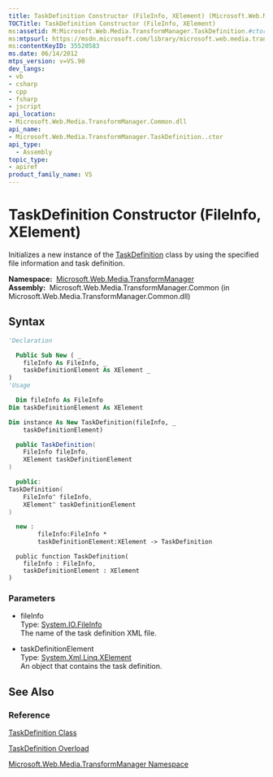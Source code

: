 ```yaml
---
title: TaskDefinition Constructor (FileInfo, XElement) (Microsoft.Web.Media.TransformManager)
TOCTitle: TaskDefinition Constructor (FileInfo, XElement)
ms:assetid: M:Microsoft.Web.Media.TransformManager.TaskDefinition.#ctor(System.IO.FileInfo,System.Xml.Linq.XElement)
ms:mtpsurl: https://msdn.microsoft.com/library/microsoft.web.media.transformmanager.taskdefinition.taskdefinition(v=VS.90)
ms:contentKeyID: 35520583
ms.date: 06/14/2012
mtps_version: v=VS.90
dev_langs:
- vb
- csharp
- cpp
- fsharp
- jscript
api_location:
- Microsoft.Web.Media.TransformManager.Common.dll
api_name:
- Microsoft.Web.Media.TransformManager.TaskDefinition..ctor
api_type:
  - Assembly
topic_type:
- apiref
product_family_name: VS
---
```


# TaskDefinition Constructor (FileInfo, XElement)

Initializes a new instance of the [TaskDefinition](taskdefinition-class-microsoft-web-media-transformmanager.md) class by using the specified file information and task definition.

**Namespace:**  [Microsoft.Web.Media.TransformManager](microsoft-web-media-transformmanager-namespace.md)  
**Assembly:**  Microsoft.Web.Media.TransformManager.Common (in Microsoft.Web.Media.TransformManager.Common.dll)

## Syntax

```vb
'Declaration

  Public Sub New ( _
    fileInfo As FileInfo, _
    taskDefinitionElement As XElement _
)
'Usage

  Dim fileInfo As FileInfo
Dim taskDefinitionElement As XElement

Dim instance As New TaskDefinition(fileInfo, _
    taskDefinitionElement)
```

```csharp
  public TaskDefinition(
    FileInfo fileInfo,
    XElement taskDefinitionElement
)
```

```cpp
  public:
TaskDefinition(
    FileInfo^ fileInfo, 
    XElement^ taskDefinitionElement
)
```

``` fsharp
  new : 
        fileInfo:FileInfo * 
        taskDefinitionElement:XElement -> TaskDefinition
```

```jscript
  public function TaskDefinition(
    fileInfo : FileInfo, 
    taskDefinitionElement : XElement
)
```

### Parameters

  - fileInfo  
    Type: [System.IO.FileInfo](https://msdn.microsoft.com/library/akth6b1k)  
    The name of the task definition XML file.  

<!-- end list -->

  - taskDefinitionElement  
    Type: [System.Xml.Linq.XElement](https://msdn.microsoft.com/library/bb340098)  
    An object that contains the task definition.  

## See Also

### Reference

[TaskDefinition Class](taskdefinition-class-microsoft-web-media-transformmanager.md)

[TaskDefinition Overload](taskdefinition-constructor-microsoft-web-media-transformmanager.md)

[Microsoft.Web.Media.TransformManager Namespace](microsoft-web-media-transformmanager-namespace.md)

